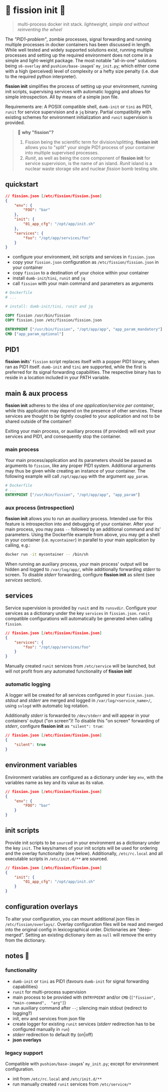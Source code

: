 # 🔱 fission init 💨
> multi-process docker init stack. *lightweight, simple and without reinventing the wheel*

The *"PID1-problem"*, zombie processes, signal forwarding and running multiple processes in docker containers has been discussed in length. While well tested and widely supported solutions exist, running multiple processes and setting up the required environment does not come in a simple and light-weight package. The most notable "all-in-one" solutions being `s6-overlay` and `pushion/base-image`s' `my_init.py`; which either come with a high (perceived) level of complexity or a hefty size penalty (i.e. due to the required python interpreter).

**fission init** simplifies the process of setting up your environment, running init scripts, supervising services with automatic logging and allows for simple introspection. All by means of a simple json file.

Requirements are: A POSIX compatible shell, `dumb-init` or `tini` as PID1, `runit` for service supervision and a `jq` binary. Partial compatibility with existing schemes for environment initialization and `runit` supervision is provided.

> 📌 **why "fission"?**
> 
> 1. Fission being the scientific term for division/splitting. **fission init** allows you to "split" your single PID1 process of your container into multiple supervised processes.
> 2. *Runit*, as well as being the core component of **fission init** for service supervision, is the name of an island. *Runit* island is a nuclear waste storage site and nuclear *fission* bomb testing site.

## quickstart
```json
// fission.json [/etc/fission/fission.json]
{
    "env": {
        "FOO": "bar"
    },
    "init": {
        "01_app_cfg": "/opt/app/init.sh"
    },
    "services": {
        "foo": "/opt/app/services/foo"
    }
}
```
* configure your environment, init scripts and services in `fission.json`
* copy your `fission.json` configuration as `/etc/fission/fission.json` in your container
* copy `fission` to a destination of your choice within your container
* install `dumb-init`/`tini`, `runit` and `jq`
* call `fission` with your main command and parameters as arguments
```dockerfile
# Dockerfile
# ...

# install: dumb-init/tini, runit and jq

COPY fission /usr/bin/fission
COPY fission.json /etc/fission/fission.json

ENTRYPOINT ["/usr/bin/fission", "/opt/app/app", "app_param_mandatory"]
CMD ["app_param_optional"]
```

## PID1
**fission init**s' `fission` script replaces itself with a popper PID1 binary, when ran as PID1 itself. `dumb-init` and `tini` are supported, while the first is preferred for its signal forwarding capabilities. The respective binary has to reside in a location included in your PATH variable.

## main & aux process
**fission init** adheres to the idea of *one application/service per container*, while this application may depend on the presence of other services. These services are thought to be tightly coupled to your application and not to be shared outside of the container!

Exiting your main process, or auxiliary process (if provided) will exit your services and PID1, and consequently stop the container. 

### main process
Your main process/application and its parameters should be passed as arguments to `fission`, like any proper PID1 system. Additional arguments may thus be given while creating an instance of your container. The following example will call `/opt/app/app` with the argument `app_param`.

```Dockerfile
# Dockerfile
# ...
ENTRYPOINT ["/usr/bin/fission", "/opt/app/app", "app_param"]
```
### aux process (introspection)
**fission init** allows you to run an *auxiliary* process. Intended use for this feature is introspection into and debugging of your container. After your main process, you may pass `--` followed by an additional command and its' parameters. Using the Dockerfile example from above, you may get a shell in your container (i.e. `mycontainer`) in parallel to your main application by calling, e.g.:
```bash
docker run -it mycontainer -- /bin/sh
```
When running an auxiliary process, your main process' output will be hidden and logged to `/var/log/app/`, while additionally forwarding *stderr* to screen. To disable *stderr* forwarding, configure **fission init** as silent (see *services* section).

## services
Service supervision is provided by `runit` and its `runsvdir`. Configure your services as a dictionary under the key `services` in `fission.json`. `runit` compatible configurations will automatically be generated when calling `fission`.
```json
// fission.json [/etc/fission/fission.json]
{
    "services": {
        "foo": "/opt/app/services/foo"
    }
}
```
Manually created `runit` services from `/etc/service` will be launched, but will not profit from any automated functionality of **fission init**!
### automatic logging
A logger will be created for all services configured in your `fission.json`. *stdout* and *stderr* are merged and logged in `/var/log/<service_name>/`, using `svlogd` with automatic log rotation.

Additionally *stderr* is forwarded to `/dev/stderr` and will appear in your containers' output ("on screen")! To disable this "on screen" forwarding of *stderr*, configure **fission init** as `"silent": true`:
```json
// fission.json [/etc/fission/fission.json]
{
    "silent": true
}
```

## environment variables
Environment variables are configured as a dictionary under key `env`, with the variables name as key and its value as its value.
```json
// fission.json [/etc/fission/fission.json]
{
    "env": {
        "FOO": "bar"
    }
}
```

## init scripts
Provide init scripts to be `source`d in your environment as a dictionary under the key `init`. The keys/names of your init scripts will be used for ordering and the overlay functionality (see below). Additionally, `/etc/rc.local` and all executable scripts in `/etc/init.d/**` are sourced.
```json
// fission.json [/etc/fission/fission.json]
{
    "init": {
        "01_app_cfg": "/opt/app/init.sh"
    }
}
```

## configuration overlays
To alter your configuration, you can mount additional json files in `/etc/fission/overlays/`. Overlay configuration files will be read and merged into the original config in lexicographical order. Dictionaries are "deep-merged". Setting an existing dictionary item as `null` will remove the entry from the dictionary.

## notes 📜

### functionality
* `dumb-init` or `tini` as PID1 (favours `dumb-init` for signal forwarding capabilities)
* `runit` for multi-process supervision
* main process to be provided with `ENTRYPOINT` and/or `CMD` (`["fission",  "main-command",  "arg"]`)
* run auxiliary command after `--`; silencing main stdout (redirect to logging?)
* init, env and services from json file
* create logger for existing `runit` services (*stderr* redirection has to be configured manually in `run`)
* *stderr* redirection to default tty (on|off)
* **json overlays**

### legacy support
Compatible with `pushion/base-image`s' `my_init.py`; except for environment configuration.
* init from `/etc/rc.local` and `/etc/init.d/**`
* run manually created `runit` services from `/etc/service/*`
